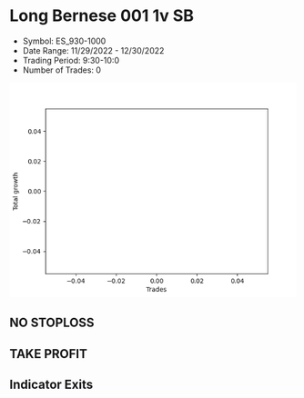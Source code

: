# Long Bernese 001 1v SB 
- Symbol: ES_930-1000
- Date Range: 11/29/2022 - 12/30/2022
- Trading Period: 9:30-10:0
- Number of Trades: 0

![Plot](LongBernese0011vSBES_930-1000.png)
## NO STOPLOSS














## TAKE PROFIT











## Indicator Exits

